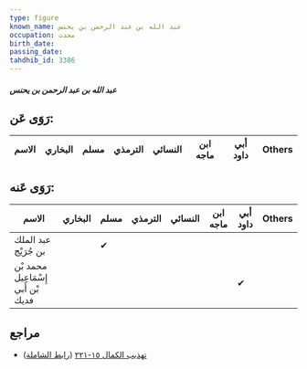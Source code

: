 ```yaml
---
type: figure
known_name: عبد الله بن عبد الرحمن بن يحنس
occupation: محدث
birth_date:
passing_date:
tahdhib_id: 3386
---
```

##### عبد الله بن عبد الرحمن بن يحنس

## رَوَى عَن:
| الاسم | البخاري | مسلم | الترمذي | النسائي | ابن ماجه | أبي داود | Others |
| ----- | ------- | ---- | ------- | ------- | -------- | -------- | ------ |
## رَوَى عَنه:
| الاسم                              | البخاري | مسلم | الترمذي | النسائي | ابن ماجه | أبي داود | Others |
| ---------------------------------- | ------- | ---- | ------- | ------- | -------- | -------- | ------ |
| عبد الملك بن جُرَيْج               |         | ✔    |         |         |          |          |        |
| محمد بْن إِسْمَاعِيل بْن أَبي فديك |         |      |         |         |          | ✔        |        |
## مراجع
- [تهذيب الكمال ١٥-٢٢١](obsidian://open?vault=Tahdhib-al-Kamal&file=Figures/٣٣٨٦-عبد%20الله%20بن%20عبد%20الرحمن%20بن%20يحنس) ([رابط الشاملة](https://shamela.ws/book/3722/7705))
